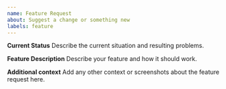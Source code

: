 ```yaml
---
name: Feature Request
about: Suggest a change or something new
labels: feature
---
```


<!--
 YOU MUST FILL OUT THE ENTIRE FORM FOR A FEATURE REQUEST
 THIS FORM IS FOR FEATURE REQUESTS ONLY

 * Remember not to include personal data as this is public.
-->

**Current Status**
Describe the current situation and resulting problems.

**Feature Description**
Describe your feature and how it should work.

**Additional context**
Add any other context or screenshots about the feature request here.